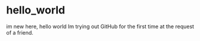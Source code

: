 # hello_world
im new here, hello world
Im trying out GitHub for the first time at the request of a friend.
